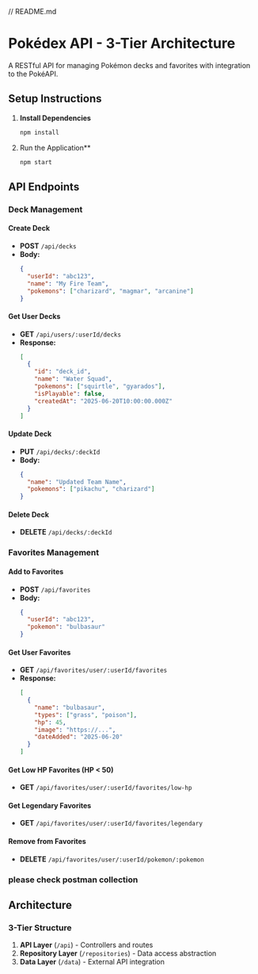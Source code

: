 // README.md
# Pokédex API - 3-Tier Architecture

A RESTful API for managing Pokémon decks and favorites with integration to the PokéAPI.

## Setup Instructions

1. **Install Dependencies**
   ```bash
   npm install
   ```

2. Run the Application**
   ```bash
   npm start
   ```

## API Endpoints

### Deck Management

#### Create Deck
- **POST** `/api/decks`
- **Body:**
  ```json
  {
    "userId": "abc123",
    "name": "My Fire Team",
    "pokemons": ["charizard", "magmar", "arcanine"]
  }
  ```

#### Get User Decks
- **GET** `/api/users/:userId/decks`
- **Response:**
  ```json
  [
    {
      "id": "deck_id",
      "name": "Water Squad",
      "pokemons": ["squirtle", "gyarados"],
      "isPlayable": false,
      "createdAt": "2025-06-20T10:00:00.000Z"
    }
  ]
  ```

#### Update Deck
- **PUT** `/api/decks/:deckId`
- **Body:**
  ```json
  {
    "name": "Updated Team Name",
    "pokemons": ["pikachu", "charizard"]
  }
  ```

#### Delete Deck
- **DELETE** `/api/decks/:deckId`

### Favorites Management

#### Add to Favorites
- **POST** `/api/favorites`
- **Body:**
  ```json
  {
    "userId": "abc123",
    "pokemon": "bulbasaur"
  }
  ```

#### Get User Favorites
- **GET** `/api/favorites/user/:userId/favorites`
- **Response:**
  ```json
  [
    {
      "name": "bulbasaur",
      "types": ["grass", "poison"],
      "hp": 45,
      "image": "https://...",
      "dateAdded": "2025-06-20"
    }
  ]
  ```

#### Get Low HP Favorites (HP < 50)
- **GET** `/api/favorites/user/:userId/favorites/low-hp`

#### Get Legendary Favorites
- **GET** `/api/favorites/user/:userId/favorites/legendary`

#### Remove from Favorites
- **DELETE** `/api/favorites/user/:userId/pokemon/:pokemon`

### please check postman collection

## Architecture

### 3-Tier Structure
1. **API Layer** (`/api`) - Controllers and routes
2. **Repository Layer** (`/repositories`) - Data access abstraction
3. **Data Layer** (`/data`) - External API integration
